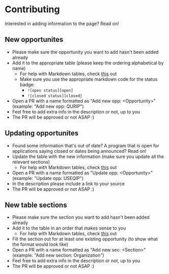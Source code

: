 # Contributing
Interested in adding information to the page? Read on!

## New opportunites
- Please make sure the opportunity you want to add hasn't been added already
- Add it to the appropriate table (please keep the ordering alphabetical by name)
  - For help with Markdown tables, check [this](https://github.com/adam-p/markdown-here/wiki/Markdown-Cheatsheet#tables) out
  - Make sure you use the appropriate markdown code for the status badge:
    - `![open status][open]`
    - `![closed status][closed]`
- Open a PR with a name formatted as "Add new opp: \<Opportunity\>" (example: "Add new opp: QURIP")
- Feel free to add extra info in the description or not, up to you
- The PR will be approved or not ASAP :)

## Updating opportunites
- Found some information that's out of date? A program that is open for applications saying closed or dates being announced? Read on!
- Update the table with the new information (make sure you update all the relevant sections)
  - For help with Markdown tables, check [this](https://github.com/adam-p/markdown-here/wiki/Markdown-Cheatsheet#tables) out
- Open a PR with a name formatted as "Update opp: \<Opportunity\>" (example: "Update opp: USEQIP")
- In the description please include a link to your source
- The PR will be approved or not ASAP :)

## New table sections
- Please make sure the section you want to add hasn't been added already
- Add it to the table in an order that makes sense to you
  - For help with Markdown tables, check [this](https://github.com/adam-p/markdown-here/wiki/Markdown-Cheatsheet#tables) out
- Fill the section out for at least one existing opportunity (to show what the format would look like)
- Open a PR with a name formatted as "Add new sec: \<Section\>" (example: "Add new section: Organization")
- Feel free to add extra info in the description or not, up to you
- The PR will be approved or not ASAP :)

